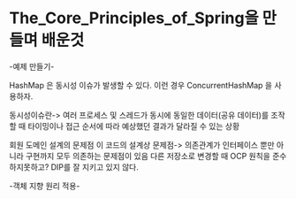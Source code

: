 # The_Core_Principles_of_Spring을 만들며 배운것

-예제 만들기-

HashMap 은 동시성 이슈가 발생할 수 있다. 이런 경우 ConcurrentHashMap 을 사용하자.

동시성이슈란->
여러 프로세스 및 스레드가 동시에 동일한 데이터(공유 데이터)를 조작할 때 타이밍이나 접근 순서에 따라 예상했던 결과가 달라질 수 있는 상황

회원 도메인 설계의 문제점
이 코드의 설계상 문제점-> 의존관계가 인터페이스 뿐만 아니라 구현까지 모두 의존하는 문제점이 있음
다른 저장소로 변경할 때 OCP 원칙을 준수하지못하고?
DIP를 잘 지키고 있지 않다.

-객체 지향 원리 적용-